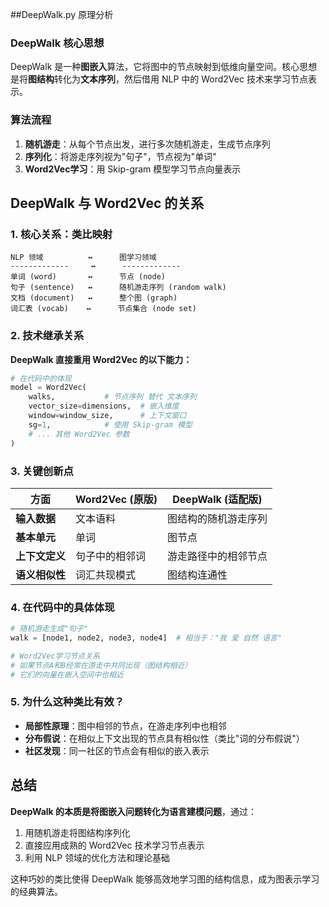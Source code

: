 ##DeepWalk.py 原理分析

### DeepWalk 核心思想
DeepWalk 是一种**图嵌入**算法，它将图中的节点映射到低维向量空间。核心思想是将**图结构**转化为**文本序列**，然后借用 NLP 中的 Word2Vec 技术来学习节点表示。

### 算法流程
1. **随机游走**：从每个节点出发，进行多次随机游走，生成节点序列
2. **序列化**：将游走序列视为"句子"，节点视为"单词"
3. **Word2Vec学习**：用 Skip-gram 模型学习节点向量表示

## DeepWalk 与 Word2Vec 的关系

### 1. 核心关系：**类比映射**
```
NLP 领域          ↔      图学习领域
-------------     ↔      -------------
单词 (word)       ↔      节点 (node)
句子 (sentence)   ↔      随机游走序列 (random walk)
文档 (document)   ↔      整个图 (graph)
词汇表 (vocab)    ↔      节点集合 (node set)
```

### 2. 技术继承关系

**DeepWalk 直接重用 Word2Vec 的以下能力：**

```python
# 在代码中的体现
model = Word2Vec(
    walks,           # 节点序列 替代 文本序列
    vector_size=dimensions,  # 嵌入维度
    window=window_size,      # 上下文窗口
    sg=1,            # 使用 Skip-gram 模型
    # ... 其他 Word2Vec 参数
)
```

### 3. 关键创新点

| 方面 | Word2Vec (原版) | DeepWalk (适配版) |
|------|-----------------|-------------------|
| **输入数据** | 文本语料 | 图结构的随机游走序列 |
| **基本单元** | 单词 | 图节点 |
| **上下文定义** | 句子中的相邻词 | 游走路径中的相邻节点 |
| **语义相似性** | 词汇共现模式 | 图结构连通性 |

### 4. 在代码中的具体体现

```python
# 随机游走生成"句子"
walk = [node1, node2, node3, node4]  # 相当于："我 爱 自然 语言"

# Word2Vec学习节点关系
# 如果节点A和B经常在游走中共同出现（图结构相近）
# 它们的向量在嵌入空间中也相近
```

### 5. 为什么这种类比有效？

- **局部性原理**：图中相邻的节点，在游走序列中也相邻
- **分布假说**：在相似上下文出现的节点具有相似性（类比"词的分布假说"）
- **社区发现**：同一社区的节点会有相似的嵌入表示

## 总结

**DeepWalk 的本质是将图嵌入问题转化为语言建模问题**，通过：
1. 用随机游走将图结构序列化
2. 直接应用成熟的 Word2Vec 技术学习节点表示
3. 利用 NLP 领域的优化方法和理论基础

这种巧妙的类比使得 DeepWalk 能够高效地学习图的结构信息，成为图表示学习的经典算法。